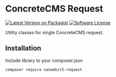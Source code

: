 # ConcreteCMS Request
[![Latest Version on Packagist](https://img.shields.io/packagist/v/xanweb/c5-request.svg?style=flat-square)](https://packagist.org/packages/xanweb/c5-request)
[![Software License](https://img.shields.io/badge/license-MIT-brightgreen.svg?style=flat-square)](LICENSE)

Utility classes for single ConcreteCMS request. 

## Installation

Include library to your composer.json
```bash
composer require xanweb/c5-request
```

